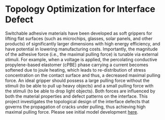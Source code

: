 # Topology Optimization for Interface Defect

Switchable adhesive materials have been developed as
soft grippers for lifting flat surfaces (such as microchips, glasses, solar panels, and
other products) of significantly larger dimensions with high energy efficiency, and have
potential in lowering manufacturing costs. Importantly, the magnitude of the adhesive
force (i.e., the maximal pulling force) is tunable via external stimuli. For example,
when a voltage is applied, the percolating conductive propylene-based elastomer (cPBE)
phase carrying a current becomes softened due to joule heating, which leads to
re-distribution of stress concentration on the contact surface and thus, a decreased
maximal pulling force. An ideal gripper should possess a large pulling force without the stimuli
(to be able to pull up heavy objects) and a small pulling force with the stimuli
(to be able to drop light objects).
Both forces are influenced by both the material properties and defect patterns on
the interface. This project investigates the topological design of the interface defects
that governs the propagation of cracks under pulling, thus achieving high maximal pulling
force. Please see initial model development
[here](http://designinformaticslab.github.io/_teaching/designopt/projects/DefectTopology.pdf).
